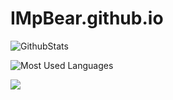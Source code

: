 # IMpBear.github.io

<!-- - 👋 Hi, I’m @IMpBear
- 👀 I’m interested in ...
- 🌱 I’m currently learning ...
- 💞️ I’m looking to collaborate on ...
- 📫 How to reach me ... -->

<!---
IMpBear/IMpBear is a ✨ special ✨ repository because its `README.md` (this file) appears on your GitHub profile.
You can click the Preview link to take a look at your changes.
--->

 ![GithubStats](https://github-readme-stats.vercel.app/api?username=IMpBear&show_icons=true&theme=dark&count_private=true)
 
 ![Most Used Languages](https://github-readme-stats.vercel.app/api/top-langs/?username=IMpBear&theme=dark&layout=compact)
 
 ![](https://visitor-badge.glitch.me/badge?page_id=afc163.afc163)

